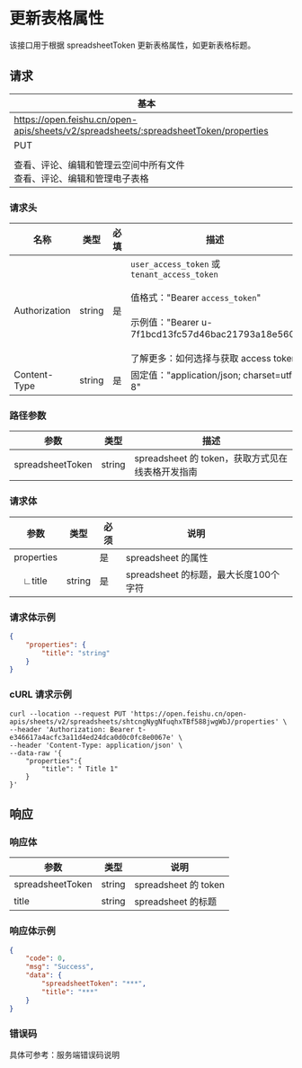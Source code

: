 # 更新表格属性


该接口用于根据 spreadsheetToken 更新表格属性，如更新表格标题。

## 请求
| 基本 |  |
| --- | --- |
| https://open.feishu.cn/open-apis/sheets/v2/spreadsheets/:spreadsheetToken/properties |
| PUT |
|  |
| 查看、评论、编辑和管理云空间中所有文件<br>查看、评论、编辑和管理电子表格 |


### 请求头
| 名称 | 类型 | 必填 | 描述 |
| --- | --- | --- | --- |
| Authorization | string | 是 | `user_access_token` 或 `tenant_access_token`<br> <br>值格式："Bearer `access_token`"<br><br>示例值："Bearer u-7f1bcd13fc57d46bac21793a18e560"<br> <br> 了解更多：如何选择与获取 access token |
| Content-Type | string | 是 | 固定值："application/json; charset=utf-8" |




### 路径参数
| 参数 | 类型 | 描述 |
| --- | --- | --- |
| spreadsheetToken | string | spreadsheet 的 token，获取方式见在线表格开发指南 |


 


### 请求体  
|参数|类型|必须|说明&nbsp; &nbsp; &nbsp; &nbsp; &nbsp; |
|--|-----|--|----|
|properties| |是|spreadsheet 的属性| 
|&emsp;∟title|string |是|spreadsheet 的标题，最大长度100个字符| 


### 请求体示例  
```json
{
    "properties": {
        "title": "string"
    }
}
```
### cURL 请求示例
```
curl --location --request PUT 'https://open.feishu.cn/open-apis/sheets/v2/spreadsheets/shtcngNygNfuqhxTBf588jwgWbJ/properties' \
--header 'Authorization: Bearer t-e346617a4acfc3a11d4ed24dca0d0c0fc8e0067e' \
--header 'Content-Type: application/json' \
--data-raw '{
    "properties":{
        "title": " Title 1"
    }
}'
```
## 响应  

### 响应体
|参数|类型|说明|
|--|-----|--|
|spreadsheetToken|string| spreadsheet 的 token|
|title|string| spreadsheet 的标题|


### 响应体示例    
```json
{
    "code": 0,
    "msg": "Success",
    "data": {
        "spreadsheetToken": "***",
        "title": "***"
    }
}
```
### 错误码

具体可参考：服务端错误码说明
